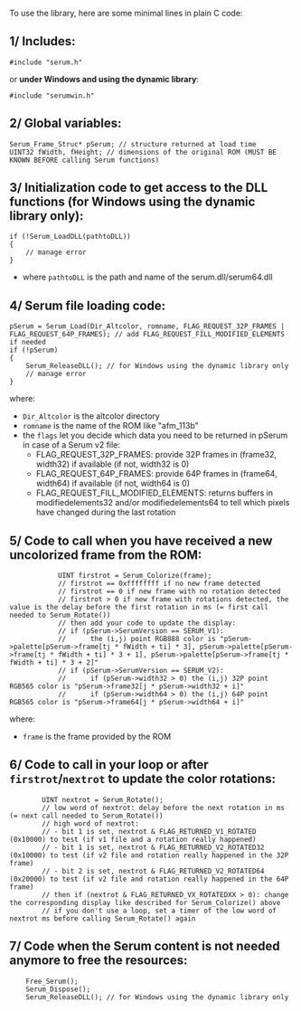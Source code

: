 To use the library, here are some minimal lines in plain C code:

## 1/ Includes:

```
#include "serum.h"
```
or __under Windows and using the dynamic library__:
```
#include "serumwin.h"
```

## 2/ Global variables:

```
Serum_Frame_Struc* pSerum; // structure returned at load time
UINT32 fWidth, fHeight; // dimensions of the original ROM (MUST BE KNOWN BEFORE calling Serum functions)
```

## 3/ Initialization code to get access to the DLL functions (__for Windows using the dynamic library only__):

```
if (!Serum_LoadDLL(pathtoDLL))
{
    // manage error
}
```
- where `pathtoDLL` is the path and name of the serum.dll/serum64.dll

## 4/ Serum file loading code:

```
pSerum = Serum_Load(Dir_Altcolor, romname, FLAG_REQUEST_32P_FRAMES | FLAG_REQUEST_64P_FRAMES); // add FLAG_REQUEST_FILL_MODIFIED_ELEMENTS if needed
if (!pSerum)
{
    Serum_ReleaseDLL(); // for Windows using the dynamic library only
    // manage error
}
```
where:
- `Dir_Altcolor` is the altcolor directory
- `romname` is the name of the ROM like "afm_113b"
- the `flags` let you decide which data you need to be returned in pSerum in case of a Serum v2 file:
    - FLAG_REQUEST_32P_FRAMES: provide 32P frames in (frame32, width32) if available (if not, width32 is 0)
    - FLAG_REQUEST_64P_FRAMES: provide 64P frames in (frame64, width64) if available (if not, width64 is 0)
    - FLAG_REQUEST_FILL_MODIFIED_ELEMENTS: returns buffers in modifiedelements32 and/or modifiedelements64 
    to tell which pixels have changed during the last rotation

## 5/ Code to call when you have received a new uncolorized frame from the ROM:

```
            UINT firstrot = Serum_Colorize(frame);
	        // firstrot == 0xffffffff if no new frame detected
	        // firstrot == 0 if new frame with no rotation detected
	        // firstrot > 0 if new frame with rotations detected, the value is the delay before the first rotation in ms (= first call needed to Serum_Rotate())
            // then add your code to update the display:
            // if (pSerum->SerumVersion == SERUM_V1):
            //      the (i,j) point RGB888 color is "pSerum->palette[pSerum->frame[tj * fWidth + ti] * 3], pSerum->palette[pSerum->frame[tj * fWidth + ti] * 3 + 1], pSerum->palette[pSerum->frame[tj * fWidth + ti] * 3 + 2]"
            // if (pSerum->SerumVersion == SERUM_V2):
            //      if (pSerum->width32 > 0) the (i,j) 32P point RGB565 color is "pSerum->frame32[j * pSerum->width32 + i]"
            //      if (pSerum->width64 > 0) the (i,j) 64P point RGB565 color is "pSerum->frame64[j * pSerum->width64 + i]"
```
where:
- `frame` is the frame provided by the ROM

## 6/ Code to call in your loop or after `firstrot`/`nextrot` to update the color rotations:

```
        UINT nextrot = Serum_Rotate();
        // low word of nextrot: delay before the next rotation in ms (= next call needed to Serum_Rotate())
        // high word of nextrot:
        // - bit 1 is set, nextrot & FLAG_RETURNED_V1_ROTATED (0x10000) to test (if v1 file and a rotation really happened)
        // - bit 1 is set, nextrot & FLAG_RETURNED_V2_ROTATED32 (0x10000) to test (if v2 file and rotation really happened in the 32P frame)
        // - bit 2 is set, nextrot & FLAG_RETURNED_V2_ROTATED64 (0x20000) to test (if v2 file and rotation really happened in the 64P frame)
        // then if (nextrot & FLAG_RETURNED_VX_ROTATEDXX > 0): change the corresponding display like described for Serum_Colorize() above
        // if you don't use a loop, set a timer of the low word of nextrot ms before calling Serum_Rotate() again
```

## 7/ Code when the Serum content is not needed anymore to free the resources:
```
    Free_Serum();
    Serum_Dispose();
    Serum_ReleaseDLL(); // for Windows using the dynamic library only
```

